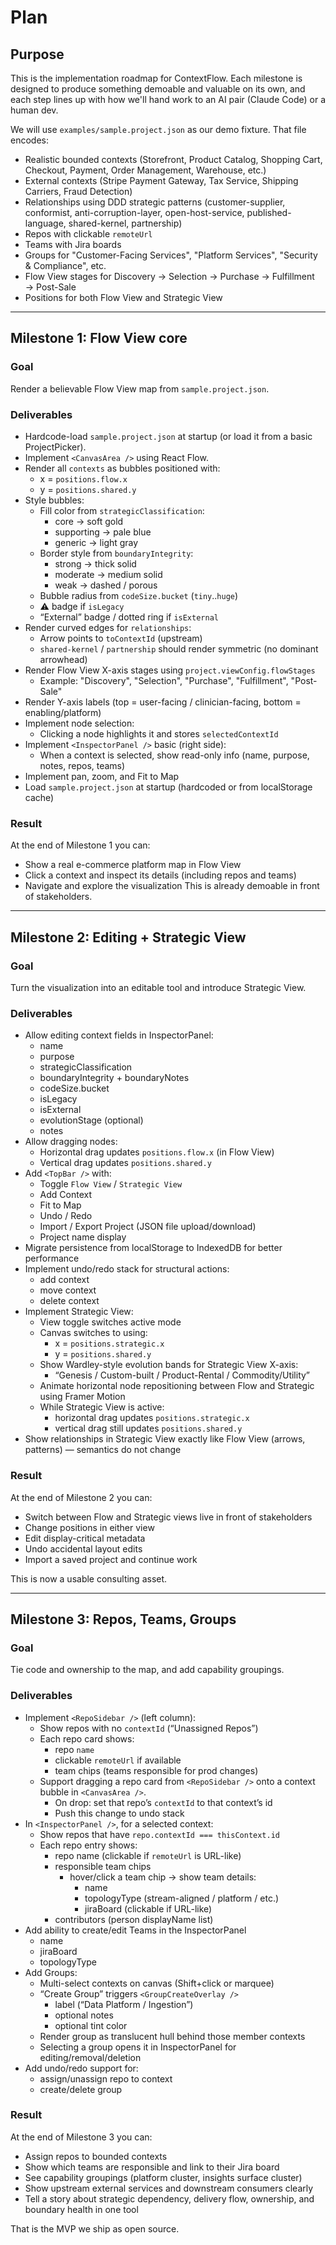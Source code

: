# Plan

## Purpose
This is the implementation roadmap for ContextFlow.
Each milestone is designed to produce something demoable and valuable on its own, and each step lines up with how we'll hand work to an AI pair (Claude Code) or a human dev.

We will use `examples/sample.project.json` as our demo fixture. That file encodes:
- Realistic bounded contexts (Storefront, Product Catalog, Shopping Cart, Checkout, Payment, Order Management, Warehouse, etc.)
- External contexts (Stripe Payment Gateway, Tax Service, Shipping Carriers, Fraud Detection)
- Relationships using DDD strategic patterns (customer-supplier, conformist, anti-corruption-layer, open-host-service, published-language, shared-kernel, partnership)
- Repos with clickable `remoteUrl`
- Teams with Jira boards
- Groups for "Customer-Facing Services", "Platform Services", "Security & Compliance", etc.
- Flow View stages for Discovery → Selection → Purchase → Fulfillment → Post-Sale
- Positions for both Flow View and Strategic View

---

## Milestone 1: Flow View core

### Goal
Render a believable Flow View map from `sample.project.json`.

### Deliverables
- Hardcode-load `sample.project.json` at startup (or load it from a basic ProjectPicker).
- Implement `<CanvasArea />` using React Flow.
- Render all `contexts` as bubbles positioned with:
  - x = `positions.flow.x`
  - y = `positions.shared.y`
- Style bubbles:
  - Fill color from `strategicClassification`:
    - core → soft gold
    - supporting → pale blue
    - generic → light gray
  - Border style from `boundaryIntegrity`:
    - strong → thick solid
    - moderate → medium solid
    - weak → dashed / porous
  - Bubble radius from `codeSize.bucket` (`tiny`..`huge`)
  - ⚠ badge if `isLegacy`
  - “External” badge / dotted ring if `isExternal`
- Render curved edges for `relationships`:
  - Arrow points to `toContextId` (upstream)
  - `shared-kernel` / `partnership` should render symmetric (no dominant arrowhead)
- Render Flow View X-axis stages using `project.viewConfig.flowStages`
  - Example: "Discovery", "Selection", "Purchase", "Fulfillment", "Post-Sale"
- Render Y-axis labels (top = user-facing / clinician-facing, bottom = enabling/platform)
- Implement node selection:
  - Clicking a node highlights it and stores `selectedContextId`
- Implement `<InspectorPanel />` basic (right side):
  - When a context is selected, show read-only info (name, purpose, notes, repos, teams)
- Implement pan, zoom, and Fit to Map
- Load `sample.project.json` at startup (hardcoded or from localStorage cache)

### Result
At the end of Milestone 1 you can:
- Show a real e-commerce platform map in Flow View
- Click a context and inspect its details (including repos and teams)
- Navigate and explore the visualization
This is already demoable in front of stakeholders.

---

## Milestone 2: Editing + Strategic View

### Goal
Turn the visualization into an editable tool and introduce Strategic View.

### Deliverables
- Allow editing context fields in InspectorPanel:
  - name
  - purpose
  - strategicClassification
  - boundaryIntegrity + boundaryNotes
  - codeSize.bucket
  - isLegacy
  - isExternal
  - evolutionStage (optional)
  - notes
- Allow dragging nodes:
  - Horizontal drag updates `positions.flow.x` (in Flow View)
  - Vertical drag updates `positions.shared.y`
- Add `<TopBar />` with:
  - Toggle `Flow View` / `Strategic View`
  - Add Context
  - Fit to Map
  - Undo / Redo
  - Import / Export Project (JSON file upload/download)
  - Project name display
- Migrate persistence from localStorage to IndexedDB for better performance
- Implement undo/redo stack for structural actions:
  - add context
  - move context
  - delete context
- Implement Strategic View:
  - View toggle switches active mode
  - Canvas switches to using:
    - x = `positions.strategic.x`
    - y = `positions.shared.y`
  - Show Wardley-style evolution bands for Strategic View X-axis:
    - “Genesis / Custom-built / Product-Rental / Commodity/Utility”
  - Animate horizontal node repositioning between Flow and Strategic using Framer Motion
  - While Strategic View is active:
    - horizontal drag updates `positions.strategic.x`
    - vertical drag still updates `positions.shared.y`
- Show relationships in Strategic View exactly like Flow View (arrows, patterns) — semantics do not change

### Result
At the end of Milestone 2 you can:
- Switch between Flow and Strategic views live in front of stakeholders
- Change positions in either view
- Edit display-critical metadata
- Undo accidental layout edits
- Import a saved project and continue work

This is now a usable consulting asset.

---

## Milestone 3: Repos, Teams, Groups

### Goal
Tie code and ownership to the map, and add capability groupings.

### Deliverables
- Implement `<RepoSidebar />` (left column):
  - Show repos with no `contextId` (“Unassigned Repos”)
  - Each repo card shows:
    - repo `name`
    - clickable `remoteUrl` if available
    - team chips (teams responsible for prod changes)
  - Support dragging a repo card from `<RepoSidebar />` onto a context bubble in `<CanvasArea />`.
    - On drop: set that repo’s `contextId` to that context’s id
    - Push this change to undo stack
- In `<InspectorPanel />`, for a selected context:
  - Show repos that have `repo.contextId === thisContext.id`
  - Each repo entry shows:
    - repo name (clickable if `remoteUrl` is URL-like)
    - responsible team chips
      - hover/click a team chip → show team details:
        - name
        - topologyType (stream-aligned / platform / etc.)
        - jiraBoard (clickable if URL-like)
    - contributors (person displayName list)
- Add ability to create/edit Teams in the InspectorPanel
  - name
  - jiraBoard
  - topologyType
- Add Groups:
  - Multi-select contexts on canvas (Shift+click or marquee)
  - “Create Group” triggers `<GroupCreateOverlay />`
    - label (“Data Platform / Ingestion”)
    - optional notes
    - optional tint color
  - Render group as translucent hull behind those member contexts
  - Selecting a group opens it in InspectorPanel for editing/removal/deletion
- Add undo/redo support for:
  - assign/unassign repo to context
  - create/delete group

### Result
At the end of Milestone 3 you can:
- Assign repos to bounded contexts
- Show which teams are responsible and link to their Jira board
- See capability groupings (platform cluster, insights surface cluster)
- Show upstream external services and downstream consumers clearly
- Tell a story about strategic dependency, delivery flow, ownership, and boundary health in one tool

That is the MVP we ship as open source.
